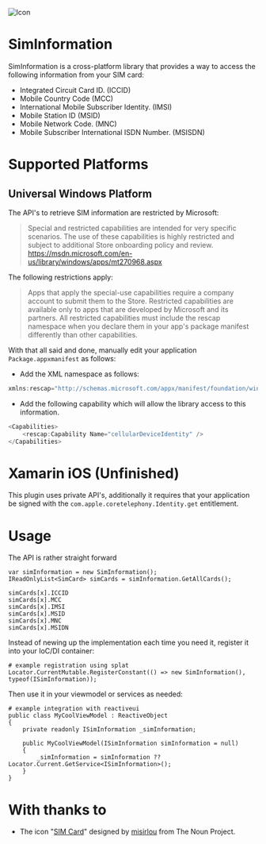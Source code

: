 ![Icon](https://i.imgur.com/5ps5Ewf.png)
# SimInformation

SimInformation is a cross-platform library that provides a way to access the following information from your SIM card:

- Integrated Circuit Card ID. (ICCID)
- Mobile Country Code (MCC)
- International Mobile Subscriber Identity. (IMSI)
- Mobile Station ID (MSID)
- Mobile Network Code. (MNC)
- Mobile Subscriber International ISDN Number. (MSISDN)

# Supported Platforms

## Universal Windows Platform

The API's to retrieve SIM information are restricted by Microsoft:

> Special and restricted capabilities are intended for very specific scenarios. 
> The use of these capabilities is highly restricted and subject to additional Store onboarding policy and review.
> https://msdn.microsoft.com/en-us/library/windows/apps/mt270968.aspx

The following restrictions apply:

> Apps that apply the special-use capabilities require a company account to submit them to the Store. 
> Restricted capabilities are available only to apps that are developed by Microsoft and its partners. 
> All restricted capabilities must include the rescap namespace when you declare them in your app's package manifest differently than other capabilities. 

With that all said and done, manually edit your application `Package.appxmanifest` as follows:

* Add the XML namespace as follows:

```cs
xmlns:rescap="http://schemas.microsoft.com/appx/manifest/foundation/windows10/restrictedcapabilities" 
```

* Add the following capability which will allow the library access to this information.
	
```cs
<Capabilities>
    <rescap:Capability Name="cellularDeviceIdentity" />
</Capabilities>
```

# Xamarin iOS (Unfinished)

This plugin uses private API's, additionally it requires that your application be signed with the `com.apple.coretelephony.Identity.get` entitlement.

# Usage

The API is rather straight forward

    var simInformation = new SimInformation();
    IReadOnlyList<SimCard> simCards = simInformation.GetAllCards();

    simCards[x].ICCID
    simCards[x].MCC
    simCards[x].IMSI
    simCards[x].MSID
    simCards[x].MNC
    simCards[x].MSIDN

Instead of newing up the implementation each time you need it, register it into your IoC/DI container:

    # example registration using splat
    Locator.CurrentMutable.RegisterConstant(() => new SimInformation(), typeof(ISimInformation));

Then use it in your viewmodel or services as needed:

    # example integration with reactiveui
    public class MyCoolViewModel : ReactiveObject
    {
        private readonly ISimInformation _simInformation;
        
        public MyCoolViewModel(ISimInformation simInformation = null)
        {
            _simInformation = simInformation ?? Locator.Current.GetService<ISimInformation>();
        }
    }

# With thanks to
* The icon "<a href="https://thenounproject.com/term/sim-card/15159">SIM Card</a>" designed by <a href="https://thenounproject.com/misirlou">misirlou</a> from The Noun Project.
